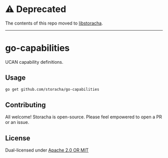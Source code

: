 # ⚠️ Deprecated

The contents of this repo moved to [libstoracha](https://github.com/storacha/go-libstoracha).

---

# go-capabilities

UCAN capability definitions.

## Usage

```sh
go get github.com/storacha/go-capabilities
```

## Contributing

All welcome! Storacha is open-source. Please feel empowered to open a PR or an issue.

## License

Dual-licensed under [Apache 2.0 OR MIT](LICENSE.md)


